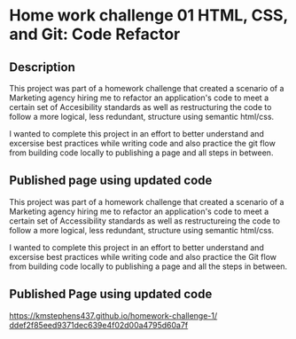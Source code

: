 # Home work challenge 01 HTML, CSS, and Git: Code Refactor


## Description

This project was part of a homework challenge that created a scenario of a Marketing agency hiring me to refactor an application's code to meet a certain set of Accesibility standards as well as restructuring the code to follow a more logical, less redundant, structure using semantic html/css.

I wanted to complete this project in an effort to better understand and excersise best practices while writing code and also practice the git flow from building code locally to publishing a page and all steps in between.

## Published page using updated code

This project was part of a homework challenge that created a scenario of a Marketing agency hiring me to refactor an application's code to meet
a certain set of Accessibility standards as well as restructureing the code to follow a more logical, less redundant, structure using semantic 
html/css.

I wanted to complete this project in an effort to better understand and excersise best practices while writing code and also practice the 
Git flow from building code locally to publishing a page and all the steps in between. 

## Published Page using updated code

[https://kmstephens437.github.io/homework-challenge-1/
ddef2f85eed9371dec639e4f02d00a4795d60a7f](https://kmstephens437.github.io/homework-challenge-1/)

